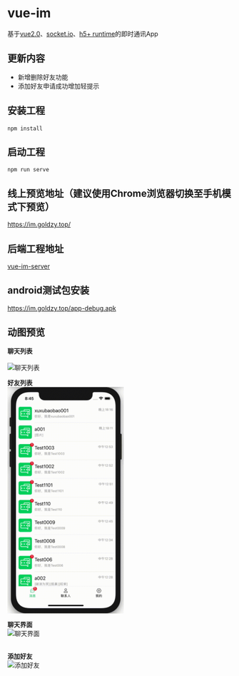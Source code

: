 # vue-im
基于[vue2.0](https://cn.vuejs.org/)、[socket.io](https://socket.io/docs/v3)、[h5+ runtime](https://ask.dcloud.net.cn/docs/)的即时通讯App

## 更新内容
* 新增删除好友功能
* 添加好友申请成功增加轻提示
## 安装工程
```
npm install
```
## 启动工程
```
npm run serve
```

## 线上预览地址（建议使用Chrome浏览器切换至手机模式下预览）
https://im.goldzy.top/


## 后端工程地址
[vue-im-server](https://github.com/hurongju/vue-im-server/)
## android测试包安装
https://im.goldzy.top/app-debug.apk

## 动图预览  

**聊天列表**  
<br/>
 <img src="./src/assets/img/room.gif" width = "261" height = "508" alt="聊天列表" align=center />
<br/>

**好友列表**
<br/>
 <img src="./src/assets/img/contact.gif" width = "261" height = "508" alt="好友列表" align=center />
<br/>

**聊天界面**
<br/>
<img src="./src/assets/img/chat.gif" width = "261" height = "508" alt="聊天界面" align=center />  
<br/>

**添加好友**
<br/>
<img src="./src/assets/img/addFriend.gif" width = "501" height = "513" alt="添加好友" align=center />